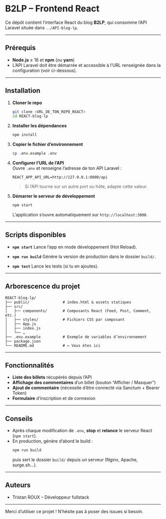# B2LP – Frontend React

Ce dépôt contient l’interface React du blog **B2LP**, qui consomme l’API Laravel située dans `../API-blog-lp`.

---

## Prérequis

- **Node.js** ≥ 16 et **npm** (ou **yarn**)  
- L’API Laravel doit être démarrée et accessible à l’URL renseignée dans la configuration (voir ci-dessous).

---

## Installation

1. **Cloner le repo**  
   ```bash
   git clone <URL_DE_TON_REPO_REACT>
   cd REACT-blog-lp
   ```

2. **Installer les dépendances**  
   ```bash
   npm install
   ```

3. **Copier le fichier d’environnement**  
   ```bash
   cp .env.example .env
   ```

4. **Configurer l’URL de l’API**  
   Ouvre `.env` et renseigne l’adresse de ton API Laravel :
   ```env
   REACT_APP_API_URL=http://127.0.0.1:8000/api
   ```
   > Si l’API tourne sur un autre port ou hôte, adapte cette valeur.

5. **Démarrer le serveur de développement**  
   ```bash
   npm start
   ```
   L’application s’ouvre automatiquement sur `http://localhost:3000`.

---

## Scripts disponibles

- **`npm start`**
  Lance l’app en mode développement (Hot Reload).

- **`npm run build`**
  Génère la version de production dans le dossier `build/`.

- **`npm test`**
  Lance les tests (si tu en ajoutes).

---

## Arborescence du projet

```
REACT-blog-lp/
├── public/               # index.html & assets statiques
├── src/
│   ├── components/       # Composants React (Feed, Post, Comment, etc.)
│   ├── styles/           # Fichiers CSS par composant
│   ├── App.js
│   ├── index.js
│   └── …
├── .env.example          # Exemple de variables d’environnement
├── package.json
└── README.md             # ← Vous êtes ici
```

---

## Fonctionnalités

- **Liste des billets** récupérés depuis l’API  
- **Affichage des commentaires** d’un billet (bouton “Afficher / Masquer”)  
- **Ajout de commentaire** (nécessite d’être connecté via Sanctum + Bearer Token)  
- **Formulaire** d’inscription et de connexion

---

## Conseils

- Après chaque modification de `.env`, **stop** et **relance** le serveur React (`npm start`).  
- En production, génère d’abord le build :
  ```bash
  npm run build
  ```
  puis sert le dossier `build/` depuis un serveur (Nginx, Apache, surge.sh…).

---

## Auteurs

- Tristan ROUX – Développeur fullstack  

---

Merci d’utiliser ce projet ! N’hésite pas à poser des issues si besoin.  

